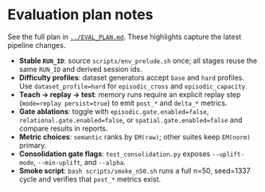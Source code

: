 # Evaluation plan notes

See the full plan in [`../EVAL_PLAN.md`](../EVAL_PLAN.md). These highlights
capture the latest pipeline changes.

- **Stable `RUN_ID`**: source `scripts/env_prelude.sh` once; all stages reuse the
  same `RUN_ID` and derived session ids.
- **Difficulty profiles**: dataset generators accept `base` and `hard` profiles.
  Use `dataset_profile=hard` for `episodic_cross` and `episodic_capacity`.
- **Teach → replay → test**: memory runs require an explicit replay step
  (`mode=replay persist=true`) to emit `post_*` and `delta_*` metrics.
- **Gate ablations**: toggle with `episodic.gate.enabled=false`,
  `relational.gate.enabled=false`, or `spatial.gate.enabled=false` and compare
  results in reports.
- **Metric choices**: `semantic` ranks by `EM(raw)`; other suites keep
  `EM(norm)` primary.
- **Consolidation gate flags**: `test_consolidation.py` exposes
  `--uplift-mode`, `--min-uplift`, and `--alpha`.
- **Smoke script**: `bash scripts/smoke_n50.sh` runs a full n=50, seed=1337
  cycle and verifies that `post_*` metrics exist.
